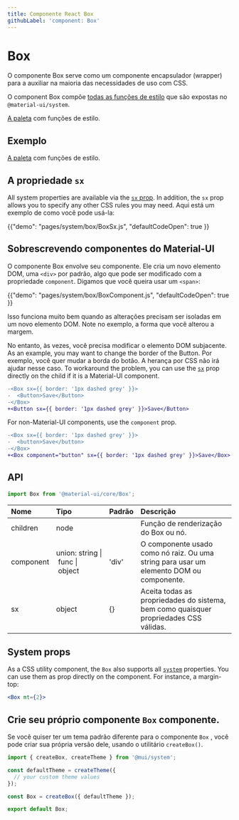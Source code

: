 ```yaml
---
title: Componente React Box
githubLabel: 'component: Box'
---
```


# Box

<p class="description">O componente Box serve como um componente encapsulador (wrapper) para a auxiliar na maioria das necessidades de uso com CSS.</p>

O component Box compõe [todas as funções de estilo](/system/basics/#all-inclusive) que são expostas no `@material-ui/system`.

[A paleta](/system/palette/) com funções de estilo.

## Exemplo

[A paleta](/system/palette/) com funções de estilo.

## A propriedade `sx`

All system properties are available via the [`sx` prop](/system/basics/#the-sx-prop). In addition, the `sx` prop allows you to specify any other CSS rules you may need. Aqui está um exemplo de como você pode usá-la:

{{"demo": "pages/system/box/BoxSx.js", "defaultCodeOpen": true }}

## Sobrescrevendo componentes do Material-UI

O componente Box envolve seu componente. Ele cria um novo elemento DOM, uma `<div>` por padrão, algo que pode ser modificado com a propriedade `component`. Digamos que você queira usar um `<span>`:

{{"demo": "pages/system/box/BoxComponent.js", "defaultCodeOpen": true }}

Isso funciona muito bem quando as alterações precisam ser isoladas em um novo elemento DOM. Note no exemplo, a forma que você alterou a margem.

No entanto, às vezes, você precisa modificar o elemento DOM subjacente. As an example, you may want to change the border of the Button. Por exemplo, você quer mudar a borda do botão. A herança por CSS não irá ajudar nesse caso. To workaround the problem, you can use the [`sx`](/system/basics/#the-sx-prop) prop directly on the child if it is a Material-UI component.

```diff
-<Box sx={{ border: '1px dashed grey' }}>
-  <Button>Save</Button>
-</Box>
+<Button sx={{ border: '1px dashed grey' }}>Save</Button>
```

For non-Material-UI components, use the `component` prop.

```diff
-<Box sx={{ border: '1px dashed grey' }}>
-  <button>Save</button>
-</Box>
+<Box component="button" sx={{ border: '1px dashed grey' }}>Save</Box>
```

## API

```jsx
import Box from '@material-ui/core/Box';
```

| Nome                                     | Tipo                                                                                                                          | Padrão                                  | Descrição                                                                               |
|:---------------------------------------- |:----------------------------------------------------------------------------------------------------------------------------- |:--------------------------------------- |:--------------------------------------------------------------------------------------- |
| <span class="prop-name">children</span>  | <span class="prop-type">node<br></span>                                                                                 |                                         | Função de renderização do Box ou nó.                                                    |
| <span class="prop-name">component</span> | <span class="prop-type">union:&nbsp;string&nbsp;&#124;<br>&nbsp;func&nbsp;&#124;<br>&nbsp;object<br></span> | <span class="prop-default">'div'</span> | O componente usado como nó raiz. Ou uma string para usar um elemento DOM ou componente. |
| <span class="prop-name">sx</span>        | <span class="prop-type">object</span>                                                                                         | <span class="prop-default">{}</span>    | Aceita todas as propriedades do sistema, bem como quaisquer propriedades CSS válidas.   |

## System props

As a CSS utility component, the `Box` also supports all [`system`](/system/properties/) properties. You can use them as prop directly on the component. For instance, a margin-top:

```jsx
<Box mt={2}>
```

## Crie seu próprio componente `Box` componente.

Se você quiser ter um tema padrão diferente para o componente `Box` , você pode criar sua própria versão dele, usando o utilitário `createBox()`.

```js
import { createBox, createTheme } from '@mui/system';

const defaultTheme = createTheme({
  // your custom theme values
});

const Box = createBox({ defaultTheme });

export default Box;
```
